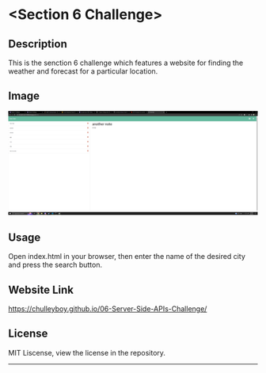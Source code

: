 # <Section 6 Challenge>

## Description

This is the senction 6 challenge which features a website for finding the weather and forecast for a particular location.

## Image

![](./deploy_screenshot.png)

## Usage

Open index.html in your browser, then enter the name of the desired city and press the search button.

## Website Link

https://chulleyboy.github.io/06-Server-Side-APIs-Challenge/

## License

MIT Liscense, view the license in the repository.

---
